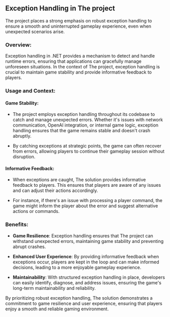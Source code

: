 ## Exception Handling in The project

The project places a strong emphasis on robust exception handling to ensure a smooth and uninterrupted gameplay experience, even when unexpected scenarios arise.

### Overview:
Exception handling in .NET provides a mechanism to detect and handle runtime errors, ensuring that applications can gracefully manage unforeseen situations. In the context of The project, exception handling is crucial to maintain game stability and provide informative feedback to players.

### Usage and Context:

#### Game Stability:
- The project employs exception handling throughout its codebase to catch and manage unexpected errors. Whether it's issues with network communication, OpenAI integration, or internal game logic, exception handling ensures that the game remains stable and doesn't crash abruptly.
  
- By catching exceptions at strategic points, the game can often recover from errors, allowing players to continue their gameplay session without disruption.

#### Informative Feedback:
- When exceptions are caught, The solution provides informative feedback to players. This ensures that players are aware of any issues and can adjust their actions accordingly.
  
- For instance, if there's an issue with processing a player command, the game might inform the player about the error and suggest alternative actions or commands.

### Benefits:
- **Game Resilience**: Exception handling ensures that The project can withstand unexpected errors, maintaining game stability and preventing abrupt crashes.
  
- **Enhanced User Experience**: By providing informative feedback when exceptions occur, players are kept in the loop and can make informed decisions, leading to a more enjoyable gameplay experience.
  
- **Maintainability**: With structured exception handling in place, developers can easily identify, diagnose, and address issues, ensuring the game's long-term maintainability and reliability.

By prioritizing robust exception handling, The solution demonstrates a commitment to game resilience and user experience, ensuring that players enjoy a smooth and reliable gaming environment.
